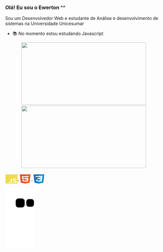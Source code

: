 ### Olá! Eu sou o Ewerton ^^

Sou um Desenvolvedor Web e estudante de Análise e desenvolvimento de sistemas na Universidade Unicesumar
- 📚 No momento estou estudando Javascript

<div align="center">
  <a href="https://github.com/Ewepn">
  <img height="200em" width="400em" src="https://github-readme-stats.vercel.app/api?username=Ewepn&show_icons=true&theme=dracula&include_all_commits=true&count_private=true"/>
  <img height="200em" width="400em" src="https://github-readme-stats.vercel.app/api/top-langs/?username=Ewepn&layout=compact&langs_count=7&theme=dracula"/>
</div>
<div style="display: inline_block"><br>
  <img align="center" alt="Ewerton-Js" height="30" width="40" src="https://raw.githubusercontent.com/devicons/devicon/master/icons/javascript/javascript-plain.svg">
  <img align="center" alt="Ewerton-HTML" height="30" width="40" src="https://raw.githubusercontent.com/devicons/devicon/master/icons/html5/html5-original.svg">
  <img align="center" alt="Ewerton-CSS" height="30" width="40" src="https://raw.githubusercontent.com/devicons/devicon/master/icons/css3/css3-original.svg">
  
  ![Snake animation](https://github.com/Ewepn/Ewepn/blob/output/github-contribution-grid-snake.svg)
</div>
